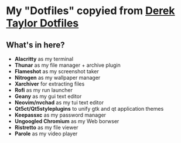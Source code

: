 # My "Dotfiles" copyied from <a href="https://gitlab.com/dwt1/dotfiles" target="_blank">Derek Taylor Dotfiles</a>
## What's in here?
- **Alacritty** as my terminal
- **Thunar** as my file manager + archive plugin
- **Flameshot** as my screenshot taker
- **Nitrogen** as my wallpaper manager
- **Xarchiver** for extracting files
- **Rofi** as my run launcher
- **Geany** as my gui text editor
- **Neovim/nvchad** as my tui text editor
- **Qt5ct/Qt5styleplugins** to unify gtk and qt application themes
- **Keepassxc** as my password manager
- **Ungoogled Chromium** as my Web borwser
- **Ristretto** as my file viewer
- **Parole** as my video player
